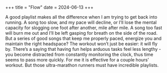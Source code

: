 +++
title = "Flow"
date = 2024-06-13
+++

A good playlist makes all the difference when I am trying to get back into running. A song too slow, and my pace will decline, or I’ll lose the mental capacity for slogging one foot after another, mile after mile. A song too fast will burn me out and I’ll be left gasping for breath on the side of the road. But a series of good songs that keep me properly paced, energize you and maintain the right headspace? The workout won’t just be easier: it will fly by. There’s a saying that having fun helps arduous tasks feel less lengthy - you become distracted from constantly monitoring the clock, thus time seems to pass more quickly. For me it is effective for a couple hours’ workout. But those ultra-marathon runners must have incredible playlists.
